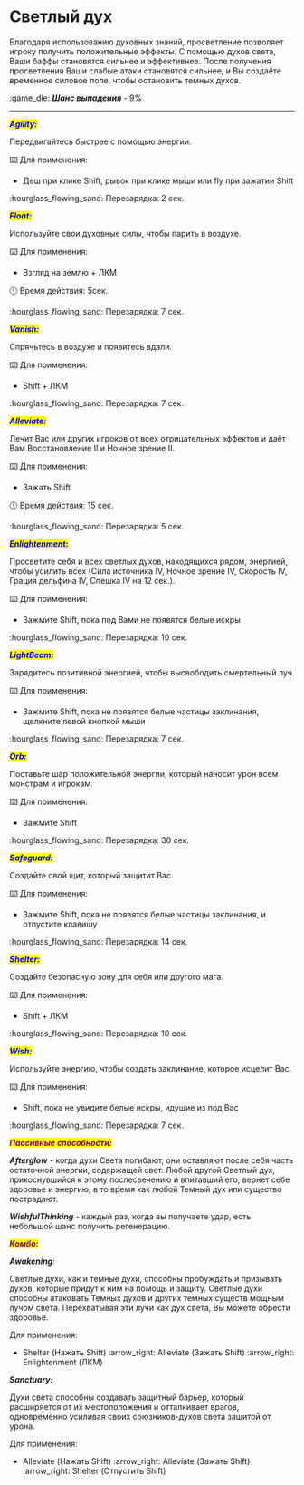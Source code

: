 # Светлый дух

Благодаря использованию духовных знаний, просветление позволяет игроку получить положительные эффекты. С помощью духов света, Ваши баффы становятся сильнее и эффективнее. После получения просветления Ваши слабые атаки становятся сильнее, и Вы создаёте временное силовое поле, чтобы остановить темных духов.

:game\_die: _**Шанс выпадения**_ - 9%

***

_<mark style="color:blue;">**Agility:**</mark>_

Передвигайтесь быстрее с помощью энергии.

:keyboard: Для применения:

* Деш при клике Shift, рывок при клике мыши или fly при зажатии Shift

:hourglass\_flowing\_sand: Перезарядка: 2 сек.



_<mark style="color:blue;">**Float:**</mark>_

Используйте свои духовные силы, чтобы парить в воздухе.

:keyboard: Для применения:

* Взгляд на землю + ЛКМ

:clock1: Время действия: 5сек.

:hourglass\_flowing\_sand: Перезарядка: 7 сек.



_<mark style="color:blue;">**Vanish:**</mark>_

Спрячьтесь в воздухе и появитесь вдали.

:keyboard: Для применения:

* Shift + ЛКМ

:hourglass\_flowing\_sand: Перезарядка: 7 сек.



_<mark style="color:blue;">**Alleviate:**</mark>_

Лечит Вас или других игроков от всех отрицательных эффектов и даёт Вам Восстановление II и Ночное зрение II.

:keyboard: Для применения:

* Зажать Shift

:clock1: Время действия: 15 сек.

:hourglass\_flowing\_sand: Перезарядка: 5 сек.



_<mark style="color:blue;">**Enlightenment:**</mark>_

Просветите себя и всех светлых духов, находящихся рядом, энергией, чтобы усилить всех (Сила источника IV, Ночное зрение IV, Скорость IV, Грация дельфина IV, Спешка IV на 12 сек.).

:keyboard: Для применения:

* Зажмите Shift, пока под Вами не появятся белые искры

:hourglass\_flowing\_sand: Перезарядка: 10 сек.



_<mark style="color:blue;">**LightBeam:**</mark>_

Зарядитесь позитивной энергией, чтобы высвободить смертельный луч.

:keyboard: Для применения:

* Зажмите Shift, пока не появятся белые частицы заклинания, щелкните левой кнопкой мыши

:hourglass\_flowing\_sand: Перезарядка: 7 сек.



_<mark style="color:blue;">**Orb:**</mark>_

Поставьте шар положительной энергии, который наносит урон всем монстрам и игрокам.

:keyboard: Для применения:

* Зажмите Shift

:hourglass\_flowing\_sand: Перезарядка: 30 сек.



_<mark style="color:blue;">**Safeguard:**</mark>_

Создайте свой щит, который защитит Вас.

:keyboard: Для применения:

* Зажмите Shift, пока не появятся белые частицы заклинания, и отпустите клавишу

:hourglass\_flowing\_sand: Перезарядка: 14 сек.



_<mark style="color:blue;">**Shelter:**</mark>_

Создайте безопасную зону для себя или другого мага.

:keyboard: Для применения:

* Shift + ЛКМ

:hourglass\_flowing\_sand: Перезарядка: 10 сек.



_<mark style="color:blue;">**Wish:**</mark>_

Используйте энергию, чтобы создать заклинание, которое исцелит Вас.

:keyboard: Для применения:

* Shift, пока не увидите белые искры, идущие из под Вас

:hourglass\_flowing\_sand: Перезарядка: 7 сек.



_<mark style="color:purple;">**Пассивные способности:**</mark>_

_**Afterglow**_ - когда духи Света погибают, они оставляют после себя часть остаточной энергии, содержащей свет. Любой другой Светлый дух, прикоснувшийся к этому послесвечению и впитавший его, вернет себе здоровье и энергию, в то время как любой Темный дух или существо пострадают.

_**WishfulThinking**_ - каждый раз, когда вы получаете удар, есть небольшой шанс получить регенерацию.



_<mark style="color:purple;">**Комбо:**</mark>_

_**Awakening**:_

Светлые духи, как и темные духи, способны пробуждать и призывать духов, которые придут к ним на помощь и защиту. Светлые духи способны атаковать Темных духов и других темных существ мощным лучом света. Перехватывая эти лучи как дух света, Вы можете обрести здоровье.

Для применения:

* Shelter (Нажать Shift) :arrow\_right: Alleviate (Зажать Shift) :arrow\_right: Enlightenment (ЛКМ)

_**Sanctuary:**_

Духи света способны создавать защитный барьер, который расширяется от их местоположения и отталкивает врагов, одновременно усиливая своих союзников-духов света защитой от урона.

Для применения:

* Alleviate (Нажать Shift) :arrow\_right: Alleviate (Зажать Shift) :arrow\_right: Shelter (Отпустить Shift)
